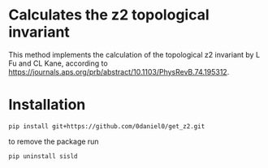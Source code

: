 # Calculates the z2 topological invariant

This method implements the calculation of the topological z2 invariant by L Fu and CL Kane, according to
https://journals.aps.org/prb/abstract/10.1103/PhysRevB.74.195312.

# Installation

    pip install git+https://github.com/0daniel0/get_z2.git    
to remove the package run

    pip uninstall sisld
